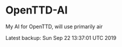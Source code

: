 # OpenTTD-AI
My AI for OpenTTD, will use primarily air

Latest backup: Sun Sep 22 13:37:01 UTC 2019

